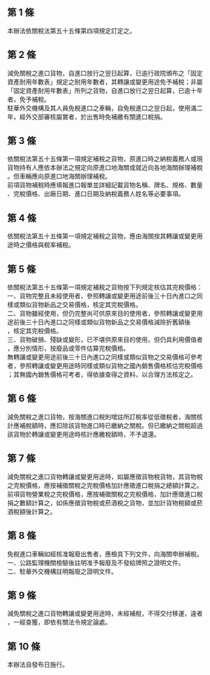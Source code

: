 第 1 條
-------
本辦法依關稅法第五十五條第四項規定訂定之。

第 2 條
-------
減免關稅之進口貨物，自進口放行之翌日起算，已逾行政院頒布之「固定  
資產耐用年數表」規定之耐用年數者，其轉讓或變更用途免予補稅；非屬  
「固定資產耐用年數表」所列之貨物，自進口放行之翌日起算，已逾十年  
者，免予補稅。  
駐華外交機構及其人員免稅進口之車輛，自免稅進口之翌日起，使用滿二  
年，經外交部審核屬實者，於出售時免補繳有關進口稅捐。

第 3 條
-------
依關稅法第五十五條第一項規定補稅之貨物，原進口時之納稅義務人或現  
貨物持有人應依本辦法之規定向原進口地海關或就近向各地海關辦理補稅  
。但車輛應向原進口地海關辦理補稅。  
前項貨物補稅時應填報進口報單並詳細記載貨物名稱、牌名、規格、數量  
、完稅價格、出廠日期、進口日期及納稅義務人姓名等必要事項。

第 4 條
-------
依關稅法第五十五條第一項規定補稅之貨物，應由海關按其轉讓或變更用  
途時之價格與稅率補稅。

第 5 條
-------
依關稅法第五十五條第一項規定補稅之貨物按下列規定核估其完稅價格：  
一、貨物完整且未經使用者，參照轉讓或變更用途前後三十日內進口之同  
    樣或類似貨物新品之交易價格，核定其完稅價格。  
二、貨物雖經使用，但仍完整尚可供原來目的使用者，參照轉讓或變更用  
    途前後三十日內進口之同樣或類似貨物新品之交易價格減除折舊額後  
    ，核定其完稅價格。  
三、貨物破損、殘缺或變形，已不堪供原來目的使用，但仍具利用價值者  
    ，應分別情形，按廢品或零件估算完稅價格。  
無轉讓或變更用途前後三十日內進口之同樣或類似貨物之交易價格可參考  
者，參照轉讓或變更用途時同樣或類似貨物之國內銷售價格核估完稅價格  
；其無國內銷售價格可考者，得依據查得之資料，以合理方法核定之。

第 6 條
-------
減免關稅之進口貨物，按海關進口稅則增註所訂稅率從低徵稅者，海關核  
計應補稅額時，應扣除該貨物進口時已繳納之關稅。但已繳納之關稅超過  
該貨物於轉讓或變更用途時核計應繳稅額時，不予退還。

第 7 條
-------
減免關稅之進口貨物轉讓或變更用途時，如屬應徵貨物稅貨物，其貨物稅  
之完稅價格，應按補徵關稅之完稅價格加計應徵進口稅捐之總額計算之。  
前項貨物營業稅之完稅價格，應按補徵關稅之完稅價格，加計應徵進口稅  
捐之數額計算之，如係應徵貨物稅或菸酒稅之貨物，並加計貨物稅額或菸  
酒稅額後計算之。

第 8 條
-------
免稅進口車輛如經核准報廢出售者，應檢具下列文件，向海關申辦補稅。  
一、公路監理機關檢驗後註明准予報廢及不發給牌照之證明文件。  
二、駐華外交機構註明報廢之證明文件。

第 9 條
-------
減免關稅之進口貨物轉讓或變更用途時，未經補稅，不得交付移運，違者  
，一經查獲，即依有關法令規定論處。

第 10 條
--------
本辦法自發布日施行。


